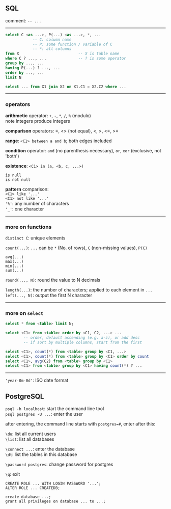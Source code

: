 ## SQL

comment: `-- ...`

---

```SQL
select C <as ...>, P(...) <as ...>, *, ...
            -- C: column name
            -- P: some function / variable of C
            -- *: all columns
from X                          -- X is table name
where C ? ..., ...              -- ? is some operator
group by ..., ...
having P(...) ? ..., ...
order by ..., ...
limit N
```

```SQL
select ... from X1 join X2 on X1.C1 = X2.C2 where ...
```

---

### operators

**arithmetic** operator: `+`, `-`, `*`, `/`, `%` (modulo)  
note integers produce integers  

**comparison** operators: =, <> (not equal), <, >, <=, >=  

**range**: `<C1> between a and b`; both edges included  

**condition** operator: `and` (no parenthesis necessary), `or`, `xor` (exclusive, not 'both')  

**existence**: `<C1> in (a, <b, c, ...>)`  

`is null`  
`is not null`

**pattern** comparison:  
`<C1> like '...'`  
`<C1> not like '...'`  
`'%'`: any number of characters  
`'_'`: one character  

---

### more on functions

`distinct C`: unique elements

`count(...)`: `...` can be `*` (No. of rows), `C` (non-missing values), `P(C)`

`avg(...)`  
`max(...)`  
`min(...)`  
`sum(...)`

`round(..., N)`: round the value to N decimals

`length(...)`: the number of characters; applied to each element in `...`  
`left(..., N)`: output the first N character

---

### more on `select`

```SQL
select * from <table> limit N;

select <C1> from <table> order by <C1, C2, ...> ...
        -- order, default ascending (e.g. a-z), or add desc
        -- if sort by multiple columns, start from the first

select <C1>, count(*) from <table> group by <C1, ...>
select <C1>, count(*) from <table> group by <C1> order by count
select <C1>, avg(C2) from <table> group by <C1>
select <C1> from <table> group by <C1> having count(*) ? ...
```

---

`'year-0m-0d'`: ISO date format



## PostgreSQL

`psql -h localhost`: start the command line tool  
`psql postgres -U ...`: enter the user

after entering, the command line starts with `postgres=#`, enter after this:

`\du`: list all current users  
`\list`: list all databases

`\connect ...`: enter the database  
`\dt`: list the tables in this database

`\password postgres`: change password for postgres

`\q`: exit

`CREATE ROLE ... WITH LOGIN PASSWORD '...';`  
`ALTER ROLE ... CREATEDB;`

`create database ...;`  
`grant all privileges on database ... to ...;`
